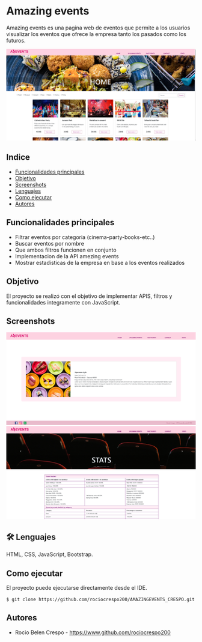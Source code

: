 # Amazing events

Amazing events es una pagina web de eventos que permite a los usuarios visualizar los eventos que ofrece la empresa tanto los pasados como los futuros.


![Logo](/assets/Presentacion/home.png)

## Indice
* [Funcionalidades principales](#funcionalidades-principales)
* [Objetivo](#objetivo)
* [Screenshots](#screenshots)
* [Lenguajes](#-Lenguajes)
* [Como ejecutar](#como-ejecutar)
* [Autores](#autores)

## Funcionalidades principales
- Filtrar eventos por categoria (cinema-party-books-etc..)
- Buscar eventos por nombre
- Que ambos filtros funcionen en conjunto
- Implementacion de la API amezing events
- Mostrar estadisticas de la empresa en base a los eventos realizados

## Objetivo
El proyecto se realizó con el objetivo de implementar APIS, filtros y funcionalidades integramente con JavaScript.

## Screenshots
![Logo](/assets/Presentacion/espec.png)
![Logo](/assets/Presentacion/stats.png)

## 🛠 Lenguajes
HTML, CSS, JavaScript, Bootstrap.

## Como ejecutar
El proyecto puede ejecutarse directamente desde el IDE.
```
$ git clone https://github.com/rociocrespo200/AMAZINGEVENTS_CRESPO.git
```


## Autores
- Rocio Belen Crespo - https://www.github.com/rociocrespo200
